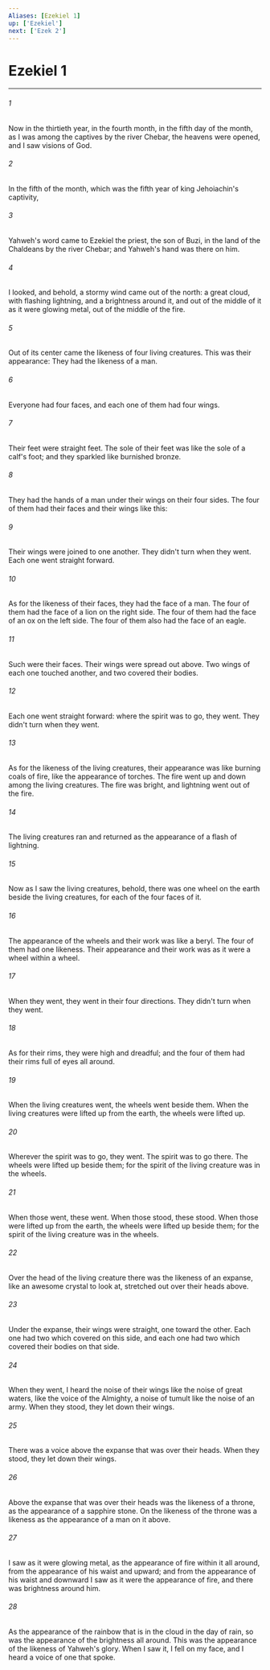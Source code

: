 ```yaml
---
Aliases: [Ezekiel 1]
up: ['Ezekiel']
next: ['Ezek 2']
---
```

# Ezekiel 1
***





###### 1 

Now in the thirtieth year, in the fourth month, in the fifth day of the month, as I was among the captives by the river Chebar, the heavens were opened, and I saw visions of God. 



###### 2 

In the fifth of the month, which was the fifth year of king Jehoiachin's captivity, 



###### 3 

Yahweh's word came to Ezekiel the priest, the son of Buzi, in the land of the Chaldeans by the river Chebar; and Yahweh's hand was there on him. 



###### 4 

I looked, and behold, a stormy wind came out of the north: a great cloud, with flashing lightning, and a brightness around it, and out of the middle of it as it were glowing metal, out of the middle of the fire. 



###### 5 

Out of its center came the likeness of four living creatures. This was their appearance: They had the likeness of a man. 



###### 6 

Everyone had four faces, and each one of them had four wings. 



###### 7 

Their feet were straight feet. The sole of their feet was like the sole of a calf's foot; and they sparkled like burnished bronze. 



###### 8 

They had the hands of a man under their wings on their four sides. The four of them had their faces and their wings like this: 



###### 9 

Their wings were joined to one another. They didn't turn when they went. Each one went straight forward. 



###### 10 

As for the likeness of their faces, they had the face of a man. The four of them had the face of a lion on the right side. The four of them had the face of an ox on the left side. The four of them also had the face of an eagle. 



###### 11 

Such were their faces. Their wings were spread out above. Two wings of each one touched another, and two covered their bodies. 



###### 12 

Each one went straight forward: where the spirit was to go, they went. They didn't turn when they went. 



###### 13 

As for the likeness of the living creatures, their appearance was like burning coals of fire, like the appearance of torches. The fire went up and down among the living creatures. The fire was bright, and lightning went out of the fire. 



###### 14 

The living creatures ran and returned as the appearance of a flash of lightning. 



###### 15 

Now as I saw the living creatures, behold, there was one wheel on the earth beside the living creatures, for each of the four faces of it. 



###### 16 

The appearance of the wheels and their work was like a beryl. The four of them had one likeness. Their appearance and their work was as it were a wheel within a wheel. 



###### 17 

When they went, they went in their four directions. They didn't turn when they went. 



###### 18 

As for their rims, they were high and dreadful; and the four of them had their rims full of eyes all around. 



###### 19 

When the living creatures went, the wheels went beside them. When the living creatures were lifted up from the earth, the wheels were lifted up. 



###### 20 

Wherever the spirit was to go, they went. The spirit was to go there. The wheels were lifted up beside them; for the spirit of the living creature was in the wheels. 



###### 21 

When those went, these went. When those stood, these stood. When those were lifted up from the earth, the wheels were lifted up beside them; for the spirit of the living creature was in the wheels. 



###### 22 

Over the head of the living creature there was the likeness of an expanse, like an awesome crystal to look at, stretched out over their heads above. 



###### 23 

Under the expanse, their wings were straight, one toward the other. Each one had two which covered on this side, and each one had two which covered their bodies on that side. 



###### 24 

When they went, I heard the noise of their wings like the noise of great waters, like the voice of the Almighty, a noise of tumult like the noise of an army. When they stood, they let down their wings. 



###### 25 

There was a voice above the expanse that was over their heads. When they stood, they let down their wings. 



###### 26 

Above the expanse that was over their heads was the likeness of a throne, as the appearance of a sapphire stone. On the likeness of the throne was a likeness as the appearance of a man on it above. 



###### 27 

I saw as it were glowing metal, as the appearance of fire within it all around, from the appearance of his waist and upward; and from the appearance of his waist and downward I saw as it were the appearance of fire, and there was brightness around him. 



###### 28 

As the appearance of the rainbow that is in the cloud in the day of rain, so was the appearance of the brightness all around. This was the appearance of the likeness of Yahweh's glory. When I saw it, I fell on my face, and I heard a voice of one that spoke.
